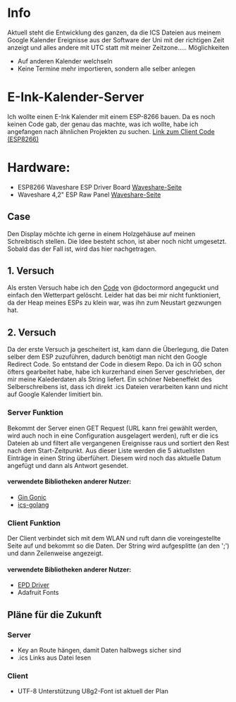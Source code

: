 # Info
Aktuell steht die Entwicklung des ganzen, da die ICS Dateien aus meinem Google Kalender Ereignisse aus der Software der Uni mit der richtigen Zeit anzeigt und alles andere mit UTC statt mit meiner Zeitzone.....
Möglichkeiten
- Auf anderen Kalender welchseln
- Keine Termine mehr importieren, sondern alle selber anlegen
# E-Ink-Kalender-Server
Ich wollte einen E-Ink Kalender mit einem ESP-8266 bauen. Da es noch keinen Code gab, der genau das machte, was ich wollte, habe ich angefangen nach ähnlichen Projekten zu suchen.
[Link zum Client Code (ESP8266)](https://github.com/zottelchin/E-Ink-Kalender-Client)

# Hardware:
- ESP8266 Waveshare ESP Driver Board [Waveshare-Seite](https://www.waveshare.com/wiki/E-Paper_ESP8266_Driver_Board)
- Waveshare 4,2" ESP Raw Panel [Waveshare-Seite](https://www.waveshare.com/wiki/4.2inch_e-Paper_Module)
## Case
Den Display möchte ich gerne in einem Holzgehäuse auf meinen Schreibtisch stellen. Die Idee besteht schon, ist aber noch nicht umgesetzt. Sobald das der Fall ist, wird das hier nachgetragen.

## 1. Versuch
Als ersten Versuch habe ich den [Code](https://github.com/doctormord/ESP8266_EPD_Weather_Google_Calendar) von @doctormord angeguckt und einfach den Wetterpart gelöscht. Leider hat das bei mir nicht funktioniert, da der Heap meines ESPs zu klein war, was ihn zum Neustart gezwungen hat.

## 2. Versuch
Da der erste Versuch ja gescheitert ist, kam dann die Überlegung, die Daten selber dem ESP zuzuführen, dadurch benötigt man nicht den Google Redirect Code. So entstand der Code in diesem Repo. Da ich in GO schon öfters gearbeitet habe, habe ich kurzerhand einen Server geschrieben, der mir meine Kalederdaten als String liefert.
Ein schöner Nebeneffekt des Selberschreibens ist, dass ich direkt .ics Dateien verarbeiten kann und nicht auf Google Kalender limitiert bin. 
### Server Funktion
Bekommt der Server einen GET Request (URL kann frei gewählt werden, wird auch noch in eine Configuration ausgelagert werden), ruft er die ics Dateien ab und filtert alle vergangenen Ereignisse raus und sortiert den Rest nach dem Start-Zeitpunkt. Aus dieser Liste werden die 5 aktuellsten Einträge in einen String überfühert. Diesem wird noch das aktuelle Datum angefügt und dann als Antwort gesendet.
#### verwendete Bibliotheken anderer Nutzer:
- [Gin Gonic](https://github.com/gin-gonic/gin)
- [ics-golang](https://github.com/PuloV/ics-golang)
### Client Funktion
Der Client verbindet sich mit dem WLAN und ruft dann die voreingestellte Seite auf und bekommt so die Daten. Der String wird aufgesplitte (an den ';') und dann Zeilenweise angezeigt.
#### verwendete Bibliotheken anderer Nutzer:
- [EPD Driver](https://github.com/ZinggJM/GxEPD)
- Adafruit Fonts
## Pläne für die Zukunft
### Server
- Key an Route hängen, damit Daten halbwegs sicher sind
- .ics Links aus Datei lesen
### Client
- UTF-8 Unterstützung U8g2-Font ist aktuell der Plan 
